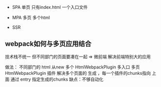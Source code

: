 - SPA 
单页 只有index.html 一个入口文件 

- MPA
多页 多个html 

- SSR 

## webpack如何与多页应用结合 
技术栈不统一 但不同部门的页面要凑在一起 => 
微前端 解决前端特别大的应用 

做法：
不同部门的 html  从new 多个 HtmlWebpackPlugin 多入口 多页 
HtmlWebpackPlugin 插件 解决多个页面的 生成 ，每一个插件的chunks指向 上面 通过 entry 指定生成的chunks 
缺点：不够自动化 

